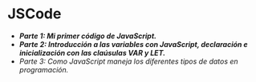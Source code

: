 # JSCode
- **_Parte 1: Mi primer código de JavaScript._**
- **_Parte 2: Introducción a las variables con JavaScript, declaración e inicialización con las claúsulas VAR y LET._**
- _Parte 3: Como JavaScript maneja los diferentes tipos de datos en programación._
